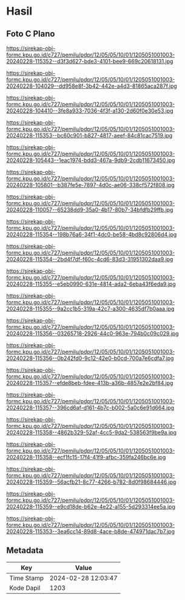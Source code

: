 # Hasil

## Foto C Plano

https://sirekap-obj-formc.kpu.go.id/c727/pemilu/pdpr/12/05/05/10/01/1205051001003-20240228-115352--d3f3d627-bde3-4101-bee9-669c20618131.jpg

https://sirekap-obj-formc.kpu.go.id/c727/pemilu/pdpr/12/05/05/10/01/1205051001003-20240228-104029--dd958e8f-3b42-442e-a4d3-81865aca287f.jpg

https://sirekap-obj-formc.kpu.go.id/c727/pemilu/pdpr/12/05/05/10/01/1205051001003-20240228-104410--3fe8a933-7036-4f3f-a130-2d60f0e30e53.jpg

https://sirekap-obj-formc.kpu.go.id/c727/pemilu/pdpr/12/05/05/10/01/1205051001003-20240228-115353--bc60c901-b827-4817-aeef-84c81cac7519.jpg

https://sirekap-obj-formc.kpu.go.id/c727/pemilu/pdpr/12/05/05/10/01/1205051001003-20240228-105443--1eac1974-bdd3-467a-9db9-2cdb11673450.jpg

https://sirekap-obj-formc.kpu.go.id/c727/pemilu/pdpr/12/05/05/10/01/1205051001003-20240228-105801--b387fe5e-7897-4d0c-ae06-338cf572f808.jpg

https://sirekap-obj-formc.kpu.go.id/c727/pemilu/pdpr/12/05/05/10/01/1205051001003-20240228-110057--65238dd9-35a0-4b17-80b7-34bfdfb29ffb.jpg

https://sirekap-obj-formc.kpu.go.id/c727/pemilu/pdpr/12/05/05/10/01/1205051001003-20240228-115354--198b76a6-34f1-4dc0-be58-4bd8c92806d4.jpg

https://sirekap-obj-formc.kpu.go.id/c727/pemilu/pdpr/12/05/05/10/01/1205051001003-20240228-115354--2bd4f7df-f60c-4cd6-83d3-31951302daa9.jpg

https://sirekap-obj-formc.kpu.go.id/c727/pemilu/pdpr/12/05/05/10/01/1205051001003-20240228-115355--e5eb0990-631e-4814-ada2-6eba43f6eda9.jpg

https://sirekap-obj-formc.kpu.go.id/c727/pemilu/pdpr/12/05/05/10/01/1205051001003-20240228-115355--9a2cc1b5-319a-42c7-a300-4635df7b0aaa.jpg

https://sirekap-obj-formc.kpu.go.id/c727/pemilu/pdpr/12/05/05/10/01/1205051001003-20240228-115356--03265718-2926-44c0-963e-794b0c09c029.jpg

https://sirekap-obj-formc.kpu.go.id/c727/pemilu/pdpr/12/05/05/10/01/1205051001003-20240228-115356--0b242fd0-9c12-42e0-b0cd-700a7e6cdfa7.jpg

https://sirekap-obj-formc.kpu.go.id/c727/pemilu/pdpr/12/05/05/10/01/1205051001003-20240228-115357--efde8beb-fdee-413b-a36b-4857e2e2bf84.jpg

https://sirekap-obj-formc.kpu.go.id/c727/pemilu/pdpr/12/05/05/10/01/1205051001003-20240228-115357--396cd6af-d161-4b7c-b002-5a0c6e91d664.jpg

https://sirekap-obj-formc.kpu.go.id/c727/pemilu/pdpr/12/05/05/10/01/1205051001003-20240228-115358--4862b329-52af-4cc5-9da2-538563f9be9a.jpg

https://sirekap-obj-formc.kpu.go.id/c727/pemilu/pdpr/12/05/05/10/01/1205051001003-20240228-115358--ecf1fc15-17f4-41f9-afbc-359fa246bc6e.jpg

https://sirekap-obj-formc.kpu.go.id/c727/pemilu/pdpr/12/05/05/10/01/1205051001003-20240228-115359--56acfb21-8c77-4266-b782-8d0f98684446.jpg

https://sirekap-obj-formc.kpu.go.id/c727/pemilu/pdpr/12/05/05/10/01/1205051001003-20240228-115359--e9cd18de-b62e-4e22-a155-5d293314ee5a.jpg

https://sirekap-obj-formc.kpu.go.id/c727/pemilu/pdpr/12/05/05/10/01/1205051001003-20240228-115353--3ea6cc14-89d8-4ace-b8de-474971dac7b7.jpg


## Metadata

| Key        | Value               |
| ---------- | ------------------- |
| Time Stamp | 2024-02-28 12:03:47 |
| Kode Dapil | 1203                |



